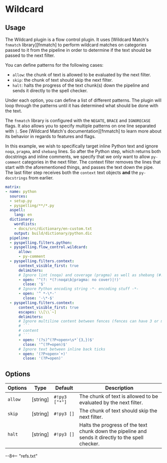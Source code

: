 # Wildcard

## Usage

The Wildcard plugin is a flow control plugin. It uses [Wildcard Match's `fnmatch` library][fnmatch] to perform wildcard matches on categories passed to it from the pipeline in order to determine if the text should be passed to the next filter.

You can define patterns for the following cases:

- `allow`: the chunk of text is allowed to be evaluated by the next filter.
- `skip`: the chunk of text should skip the next filter.
- `halt`: halts the progress of the text chunk(s) down the pipeline and sends it directly to the spell checker.

Under each option, you can define a list of different patterns. The plugin will loop through the patterns until it has determined what should be done with the text.

The `fnmatch` library is configured with the `NEGATE`, `BRACE` and `IGNORECASE` flags. It also allows you to specify multiple patterns on one line separated with `|`.  See [Wildcard Match's documentation][fnmatch] to learn more about its behavior in regards to features and flags.

In this example, we wish to specifically target inline Python text and ignore `noqa`, `pragma`, and `shebang` lines.  So after the Python step, which returns both docstrings and inline comments, we specify that we only want to allow `py-comment` categories in the next filter. The context filter removes the lines that start with the aforementioned things, and passes the text down the pipe.  The last filter step receives both the `context` text objects **and** the `py-docstrings` from earlier.

```yaml
matrix:
- name: python
  sources:
  - setup.py
  - pyspelling/**/*.py
  aspell:
    lang: en
  dictionary:
    wordlists:
    - docs/src/dictionary/en-custom.txt
    output: build/dictionary/python.dic
  pipeline:
  - pyspelling.filters.python:
  - pyspelling.flow_control.wildcard:
      allow:
      - py-comment
  - pyspelling.filters.context:
      context_visible_first: true
      delimiters:
      # Ignore lint (noqa) and coverage (pragma) as well as shebang (#!)
      - open: '^(?: *(?:noqa\b|pragma: no cover)|!)'
        close: '$'
      # Ignore Python encoding string -*- encoding stuff -*-
      - open: '^ *-\*-'
        close: '-\*-$'
  - pyspelling.filters.context:
      context_visible_first: true
      escapes: \\[\\`~]
      delimiters:
      # Ignore multiline content between fences (fences can have 3 or more back ticks)
      # ```
      # content
      # ```
      - open: '(?s)^(?P<open>\s*`{3,})$'
        close: '^(?P=open)$'
      # Ignore text between inline back ticks
      - open: '(?P<open>`+)'
        close: '(?P=open)'
```

## Options

Options | Type     | Default       | Description
------- | -------- | ------------- | -----------
`allow` | [string] | `#!py3 ["*"]` | The chunk of text is allowed to be evaluated by the next filter.
`skip`  | [string] | `#!py3 []`    | The chunk of text should skip the next filter.
`halt`  | [string] | `#!py3 []`    | Halts the progress of the text chunk down the pipeline and sends it directly to the spell checker.

--8<-- "refs.txt"
